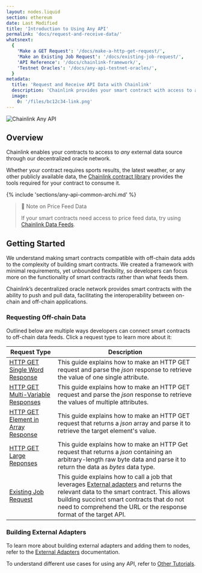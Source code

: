 ```yaml
---
layout: nodes.liquid
section: ethereum
date: Last Modified
title: 'Introduction to Using Any API'
permalink: 'docs/request-and-receive-data/'
whatsnext:
  {
    'Make a GET Request': '/docs/make-a-http-get-request/',
    'Make an Existing Job Request': '/docs/existing-job-request/',
    'API Reference': '/docs/chainlink-framework/',
    'Testnet Oracles': '/docs/any-api-testnet-oracles/',
  }
metadata:
  title: 'Request and Receive API Data with Chainlink'
  description: 'Chainlink provides your smart contract with access to any external API. Learn how to integration any API into your smart contract.'
  image:
    0: '/files/bc12c34-link.png'
---
```


![Chainlink Any API](/files/8c35025-Request__Receive_Data.png)

## Overview

Chainlink enables your contracts to access to _any_ external data source through our decentralized oracle network.

Whether your contract requires sports results, the latest weather, or any other publicly available data, the [Chainlink contract library](https://github.com/smartcontractkit/chainlink/tree/master/contracts) provides the tools required for your contract to consume it.

{% include 'sections/any-api-common-archi.md' %}

> 📘 Note on Price Feed Data
>
> If your smart contracts need access to price feed data, try using [Chainlink Data Feeds](../using-chainlink-reference-contracts/).

## Getting Started

We understand making smart contracts compatible with off-chain data adds to the complexity of building smart contracts. We created a framework with minimal requirements, yet unbounded flexibility, so developers can focus more on the functionality of smart contracts rather than what feeds them.

Chainlink’s decentralized oracle network provides smart contracts with the ability to push and pull data, facilitating the interoperability between on-chain and off-chain applications.

### Requesting Off-chain Data

Outlined below are multiple ways developers can connect smart contracts to off-chain data feeds. Click a request type to learn more about it:

| Request Type                                                         | Description                                                                                                                                                                                                                                                                            |
| -------------------------------------------------------------------- | -------------------------------------------------------------------------------------------------------------------------------------------------------------------------------------------------------------------------------------------------------------------------------------- |
| [HTTP GET Single Word Response](/docs/single-word-response/)         | This guide explains how to make an HTTP GET request and parse the _json_ response to retrieve the value of one single attribute.                                                                                                                                                       |
| [HTTP GET Multi-Variable Responses](/docs/multi-variable-responses/) | This guide explains how to make an HTTP GET request and parse the _json_ response to retrieve the values of multiple attributes.                                                                                                                                                       |
| [HTTP GET Element in Array Response](/docs/api-array-response/)      | This guide explains how to make an HTTP GET request that returns a _json_ array and parse it to retrieve the target element's value.                                                                                                                                                   |
| [HTTP GET Large Reponses](/docs/large-responses/)                    | This guide explains how to make an HTTP Get request that returns a _json_ containing an arbitrary-length raw byte data and parse it to return the data as _bytes_ data type.                                                                                                           |
| [Existing Job Request](/docs/existing-job-request/)                  | This guide explains how to call a job that leverages [External adapters](/docs/external-adapters/) and returns the relevant data to the smart contract. This allows building succinct smart contracts that do not need to comprehend the URL or the response format of the target API. |

### Building External Adapters

To learn more about building external adapters and adding them to nodes, refer to the [External Adapters](../external-adapters/) documentation.

To understand different use cases for using any API, refer to [Other Tutorials](/docs/other-tutorials/).
